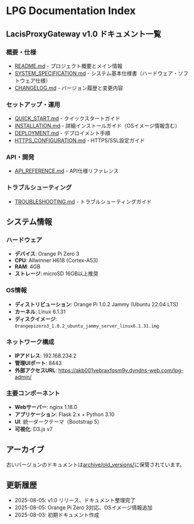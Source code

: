# LPG Documentation Index

## LacisProxyGateway v1.0 ドキュメント一覧

### 概要・仕様
- [README.md](README.md) - プロジェクト概要とメイン情報
- [SYSTEM_SPECIFICATION.md](SYSTEM_SPECIFICATION.md) - システム基本仕様書（ハードウェア・ソフトウェア仕様）
- [CHANGELOG.md](CHANGELOG.md) - バージョン履歴と変更内容

### セットアップ・運用
- [QUICK_START.md](QUICK_START.md) - クイックスタートガイド
- [INSTALLATION.md](INSTALLATION.md) - 詳細インストールガイド（OSイメージ情報含む）
- [DEPLOYMENT.md](DEPLOYMENT.md) - デプロイメント手順
- [HTTPS_CONFIGURATION.md](HTTPS_CONFIGURATION.md) - HTTPS/SSL設定ガイド

### API・開発
- [API_REFERENCE.md](API_REFERENCE.md) - API仕様リファレンス

### トラブルシューティング
- [TROUBLESHOOTING.md](TROUBLESHOOTING.md) - トラブルシューティングガイド

## システム情報

### ハードウェア
- **デバイス**: Orange Pi Zero 3
- **CPU**: Allwinner H618 (Cortex-A53)
- **RAM**: 4GB
- **ストレージ**: microSD 16GB以上推奨

### OS情報
- **ディストリビューション**: Orange Pi 1.0.2 Jammy (Ubuntu 22.04 LTS)
- **カーネル**: Linux 6.1.31
- **ディスクイメージ**: `Orangepizero3_1.0.2_ubuntu_jammy_server_linux6.1.31.img`

### ネットワーク構成
- **IPアドレス**: 192.168.234.2
- **管理UIポート**: 8443
- **外部アクセスURL**: https://akb001yebraxfqsm9y.dyndns-web.com/lpg-admin/

### 主要コンポーネント
- **Webサーバー**: nginx 1.18.0
- **アプリケーション**: Flask 2.x + Python 3.10
- **UI**: 統一ダークテーマ（Bootstrap 5）
- **可視化**: D3.js v7

## アーカイブ

古いバージョンのドキュメントは[archive/old_versions/](archive/old_versions/)に保管されています。

## 更新履歴

- 2025-08-05: v1.0 リリース、ドキュメント整理完了
- 2025-08-05: Orange Pi Zero 3対応、OSイメージ情報追加
- 2025-08-03: 初期ドキュメント作成